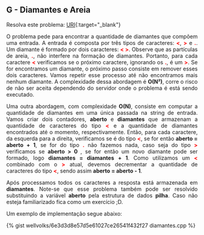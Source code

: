 <div id="diamantes">

</div>

## G - Diamantes e Areia

Resolva este problema:
[URI][uri-1069]{:target="_blank"}

<p align="justify">
O problema pede para encontrar a quantidade de diamantes que compõem uma entrada. A entrada é composta por três tipos de caracteres:  <b><font color="red">&lt;</font></b>, <b><font color="red">&gt;</font></b> e <b><font color="red">.</font></b>. Um diamante é formado por dois caracteres: <b><font color="red">&lt; &gt;</font></b>. Observe que as partículas de areia, <b><font color="red">.</font></b>, não interfere na formação de diamantes. Portanto, para cada caractere <b><font color="red">&lt;</font></b> verificamos se o próximo caractere, ignorando os <b><font color="red">.</font></b>, é um <b><font color="red">&gt;</font></b>. Se for encontramos um diamante, o próximo passo consiste em remover esses dois caracteres. Vamos repetir esse processo até não encontramos mais nenhum diamante. A complexidade dessa abordagem é <b>O(N&sup2;)</b>, corre o risco de não ser aceita dependendo do servidor onde o problema é está sendo executado. 
</p>
<p align="justify">
Uma outra abordagem, com complexidade <b>O(N)</b>, consiste em computar a quantidade de diamantes em uma única passada na string de entrada. Vamos criar dois contadores, <b>aberto</b> e <b>diamantes</b> que armazenam a quantidade de caracteres do tipo <b><font color="red">&lt;</font></b> e a quantidade de diamantes encontrados até o momento, respectivamente. Então, para cada caractere, da esquerda para a direita, verificamos se é do tipo <b><font color="red">&lt;</font></b>, se for então <b>aberto = aberto + 1</b>, se for do tipo <b><font color="red">.</font></b> não fazemos nada, caso seja do tipo <b><font color="red">&gt;</font></b> verificamos se <b>aberto > 0 </b>, se for então um novo diamante pode ser formado, logo <b>diamantes = diamantes + 1</b>. Como utilizamos um <b><font color="red">&lt;</font></b> combinado com o <b><font color="red">&gt;</font></b> atual, devemos decrementar a quantidade de caracteres do tipo <b><font color="red">&lt;</font></b>, sendo assim <b>aberto = aberto - 1</b>.
</p>

<p align="justify">
Após processamos todos os caracteres a resposta está armazenada em <b>diamantes</b>. Note-se que esse problema também pode ser resolvido substituindo a variável <b>aberto</b> pela estrutura de dados <b>pilha</b>. Caso não esteja familiarizado fica como um exercício ;D.
</p>

Um exemplo de implementação segue abaixo:

{% gist wellvolks/6e3d3d8e57d5e61027ce26541f432f27 diamantes.cpp %}

[uri-1069]:		https://www.urionlinejudge.com.br/judge/pt/problems/view/1069

